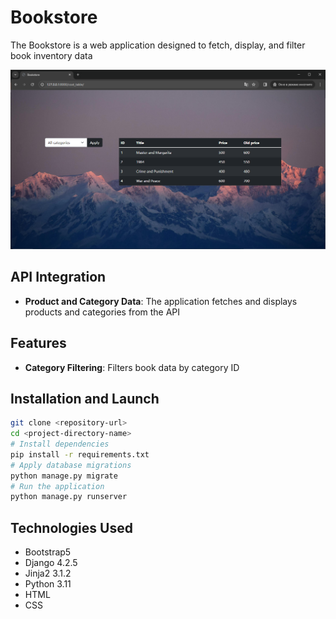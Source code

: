 # Bookstore

The Bookstore is a web application designed to fetch, display, and filter book inventory data

![Screenshot](https://github.com/levina-anna/levina-anna.github.io/raw/main/images/Bookstore.png)

## API Integration

- **Product and Category Data**: The application fetches and displays products and categories from the API

## Features

- **Category Filtering**: Filters book data by category ID

## Installation and Launch

```bash
git clone <repository-url>
cd <project-directory-name>
# Install dependencies
pip install -r requirements.txt
# Apply database migrations
python manage.py migrate
# Run the application
python manage.py runserver
```

## Technologies Used

- Bootstrap5
- Django 4.2.5
- Jinja2 3.1.2
- Python 3.11
- HTML
- CSS